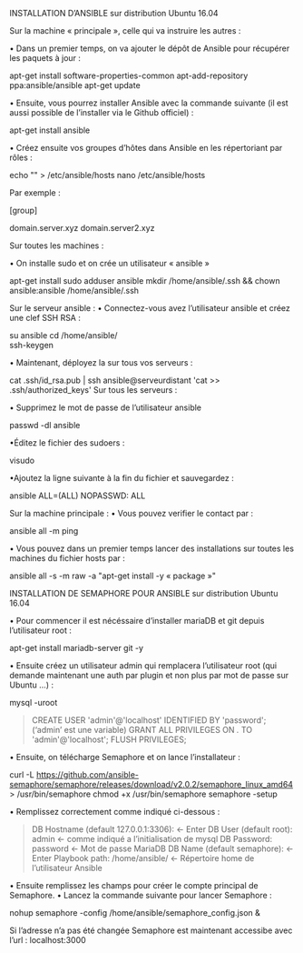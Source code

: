 INSTALLATION D’ANSIBLE sur distribution Ubuntu 16.04

Sur la machine « principale », celle qui va instruire les autres :

• Dans un premier temps, on va ajouter le dépôt de Ansible pour récupérer les paquets à jour :

apt-get install software-properties-common
apt-add-repository ppa:ansible/ansible
apt-get update


• Ensuite, vous pourrez installer Ansible avec la commande suivante (il est aussi possible de l’installer via le Github officiel) :

apt-get install ansible

 
• Créez ensuite vos groupes d’hôtes dans Ansible en les répertoriant par rôles :

echo "" > /etc/ansible/hosts
nano /etc/ansible/hosts

Par exemple :

[group]

domain.server.xyz 
domain.server2.xyz

Sur toutes les machines :

• On installe sudo et on crée un utilisateur « ansible »

apt-get install sudo
adduser ansible
mkdir /home/ansible/.ssh && chown ansible:ansible /home/ansible/.ssh

Sur le serveur ansible :
• Connectez-vous avez l’utilisateur ansible et créez une clef SSH RSA  :

su ansible
cd /home/ansible/	
ssh-keygen 

• Maintenant, déployez la sur tous vos serveurs :

cat .ssh/id_rsa.pub | ssh ansible@serveurdistant 'cat >> .ssh/authorized_keys'
Sur tous les serveurs :

• Supprimez le mot de passe de l’utilisateur ansible

passwd -dl ansible

•Éditez le fichier des sudoers :

visudo

•Ajoutez la ligne suivante à la fin du fichier et sauvegardez :

ansible ALL=(ALL) NOPASSWD: ALL

Sur la machine principale :
• Vous pouvez verifier le contact par :

ansible all -m ping	

• Vous pouvez dans un premier temps lancer des installations sur toutes les machines du fichier hosts par : 

ansible all -s -m raw -a "apt-get install -y « package »"


INSTALLATION DE SEMAPHORE POUR ANSIBLE sur distribution Ubuntu 16.04

• Pour commencer il est nécéssaire d’installer mariaDB et git depuis l’utilisateur root :

apt-get install mariadb-server git -y

• Ensuite créez un utilisateur admin qui remplacera l’utilisateur root (qui demande maintenant une auth par plugin et non plus par mot de passe sur Ubuntu …) :

mysql -uroot
> CREATE USER 'admin'@'localhost' IDENTIFIED BY 'password'; (‘admin’ est une variable)
> GRANT ALL PRIVILEGES ON *.* TO 'admin'@'localhost';
> FLUSH PRIVILEGES;

• Ensuite, on télécharge Semaphore et on lance l’installateur :

curl -L https://github.com/ansible-semaphore/semaphore/releases/download/v2.0.2/semaphore_linux_amd64 > /usr/bin/semaphore
chmod +x /usr/bin/semaphore
semaphore -setup

• Remplissez correctement comme indiqué ci-dessous :
> DB Hostname (default 127.0.0.1:3306): <- Enter
> DB User (default root): admin  <- comme indiqué a l’initialisation de mysql
> DB Password: password  <- Mot de passe MariaDB
> DB Name (default semaphore):   <- Enter
> Playbook path: /home/ansible/ <- Répertoire home de l’utilisateur Ansible

• Ensuite remplissez les champs pour créer le compte principal de Semaphore.
• Lancez la commande suivante pour lancer Semaphore :

nohup semaphore -config /home/ansible/semaphore_config.json &

Si l’adresse n’a pas été changée Semaphore est maintenant accessibe avec l’url : 
localhost:3000
